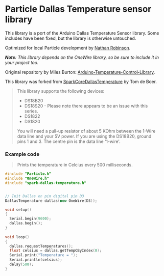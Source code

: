 Particle Dallas Temperature sensor library
===

This library is a port of the Arduino Dallas Temperature Sensor library. Some includes have been fixed, but the library is otherwise untouched.

Optimized for local Particle development by [Nathan Robinson](https://github.com/nrobinson2000).

_**Note:** This library depends on the OneWire library, so be sure to include it in your project too._

Original repository by Miles Burton: [Arduino-Temperature-Control-Library](https://github.com/milesburton/Arduino-Temperature-Control-Library).

This library was forked from [SparkCoreDallasTemperature](https://github.com/tomdeboer/SparkCoreDallasTemperature) by Tom de Boer.

> This library supports the following devices:
> 
> 
> * DS18B20
> * DS18S20 - Please note there appears to be an issue with this series.
> * DS1822
> * DS1820
>
>
> You will need a pull-up resistor of about 5 KOhm between the 1-Wire data line
> and your 5V power. If you are using the DS18B20, ground pins 1 and 3. The
> centre pin is the data line '1-wire'.


### Example code
>Prints the temperature in Celcius every 500 milliseconds.

```cpp
#include "Particle.h"
#include "OneWire.h"
#include "spark-dallas-temperature.h"


// Init Dallas on pin digital pin D3
DallasTemperature dallas(new OneWire(D3));

void setup()
{
  Serial.begin(9600);
  dallas.begin();
}
	
void loop()
{
  dallas.requestTemperatures();
  float celsius = dallas.getTempCByIndex(0);
  Serial.print("Temperature = ");
  Serial.println(celsius);
  delay(500);
}
	
```

